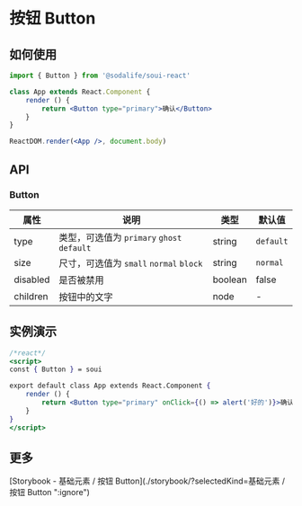# 按钮 Button

## 如何使用
```jsx
import { Button } from '@sodalife/soui-react'

class App extends React.Component {
	render () {
		return <Button type="primary">确认</Button>
	}
}

ReactDOM.render(<App />, document.body)
```


## API
### Button
|   属性   |                       说明                       |  类型   |   默认值    |
| -------- | ------------------------------------------------ | ------- | ----------- |
| type     | 类型，可选值为 ``primary`` ``ghost`` ``default`` | string  | ``default`` |
| size     | 尺寸，可选值为 ``small`` ``normal`` ``block``    | string  | ``normal``  |
| disabled | 是否被禁用                                       | boolean | false       |
| children | 按钮中的文字                                     | node    | -           |

## 实例演示
```jsx
/*react*/
<script>
const { Button } = soui

export default class App extends React.Component {
	render () {
		return <Button type="primary" onClick={() => alert('好的')}>确认</Button>
	}
}
</script>
```


## 更多
[Storybook - 基础元素 / 按钮 Button](./storybook/?selectedKind=基础元素 / 按钮 Button ":ignore")
